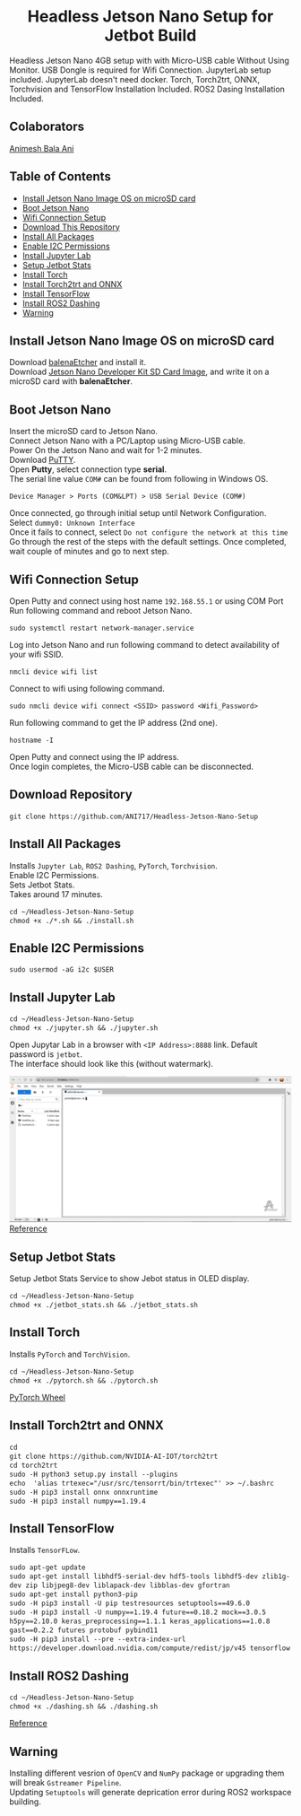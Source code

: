 <p align="center">
  <h1 align="center">Headless Jetson Nano Setup for Jetbot Build</h1>
</p>

Headless Jetson Nano 4GB setup with with Micro-USB cable Without Using Monitor. USB Dongle is required for Wifi Connection. JupyterLab setup included. JupyterLab doesn't need docker. Torch, Torch2trt, ONNX, Torchvision and TensorFlow Installation Included. ROS2 Dasing Installation Included.

## Colaborators
[Animesh Bala Ani](https://www.linkedin.com/in/ani717/)

## Table of Contents
* [Install Jetson Nano Image OS on microSD card](#install) <br/>
* [Boot Jetson Nano](#boot) <br/>
* [Wifi Connection Setup](#wifi) <br/>
* [Download This Repository](#repository) <br/>
* [Install All Packages](#all) <br/>
* [Enable I2C Permissions](#i2c) <br/>
* [Install Jupyter Lab](#jupytarlab) <br/>
* [Setup Jetbot Stats](#stats) <br/>
* [Install Torch](#torch) <br/>
* [Install Torch2trt and ONNX](#torch2trt) <br/>
* [Install TensorFlow](#tf) <br/>
* [Install ROS2 Dashing](#ros2dashing) <br/>
* [Warning](#warn) <br/>

## Install Jetson Nano Image OS on microSD card <a name="install"></a>
Download [balenaEtcher](https://www.balena.io/etcher/) and install it.</br>
Download [Jetson Nano Developer Kit SD Card Image](https://developer.nvidia.com/jetson-nano-sd-card-image-45-0), and write it on a microSD card with **balenaEtcher**.</br>

## Boot Jetson Nano <a name="boot"></a>
Insert the microSD card to Jetson Nano.</br>
Connect Jetson Nano with a PC/Laptop using Micro-USB cable.</br>
Power On the Jetson Nano and wait for 1-2 minutes.</br>
Download [PuTTY](https://www.putty.org/).<br/>
Open **Putty**, select connection type **serial**.<br/>
The serial line value `COM#` can be found from following in Windows OS.</br>
```
Device Manager > Ports (COM&LPT) > USB Serial Device (COM#)
```
Once connected, go through initial setup until Network Configuration.</br>
Select `dummy0: Unknown Interface`</br>
Once it fails to connect, select `Do not configure the network at this time`</br>
Go through the rest of the steps with the default settings.
Once completed, wait couple of minutes and go to next step.

## Wifi Connection Setup <a name="wifi"></a>
Open Putty and connect using host name `192.168.55.1` or using COM Port<br/>
Run following command and reboot Jetson Nano.</br>
```
sudo systemctl restart network-manager.service
```
Log into Jetson Nano and run following command to detect availability of your wifi SSID.</br>
```
nmcli device wifi list
```
Connect to wifi using following command.</br>
```
sudo nmcli device wifi connect <SSID> password <Wifi_Password>
```
Run following command to get the IP address (2nd one).</br>
```
hostname -I
```
Open Putty and connect using the IP address.<br/>
Once login completes, the Micro-USB cable can be disconnected.

## Download Repository <a name="repository"></a>
```
git clone https://github.com/ANI717/Headless-Jetson-Nano-Setup
```

## Install All Packages <a name="all"></a>
Installs `Jupyter Lab`, `ROS2 Dashing`, `PyTorch`, `Torchvision`.<br/>
Enable I2C Permissions.<br/>
Sets Jetbot Stats.<br/>
Takes around 17 minutes.<br/>
```
cd ~/Headless-Jetson-Nano-Setup
chmod +x ./*.sh && ./install.sh
```

## Enable I2C Permissions <a name="i2c"></a>
```
sudo usermod -aG i2c $USER
```

## Install Jupyter Lab <a name="jupytarlab"></a>
```
cd ~/Headless-Jetson-Nano-Setup
chmod +x ./jupyter.sh && ./jupyter.sh
```
Open Jupytar Lab in a browser with `<IP Address>:8888` link. Default password is `jetbot`.<br/> 
The interface should look like this (without watermark).<br/>

<img src="JupytarLab.png" alt="JupytarLab Interface" class="inline"/><br/>
[Reference](https://github.com/NVIDIA-AI-IOT/jetbot/wiki/Create-SD-Card-Image-From-Scratch)

## Setup Jetbot Stats <a name="stats"></a>
Setup Jetbot Stats Service to show Jebot status in OLED display.<br/>
```
cd ~/Headless-Jetson-Nano-Setup
chmod +x ./jetbot_stats.sh && ./jetbot_stats.sh
```

## Install Torch <a name="torch"></a>
Installs `PyTorch` and `TorchVision`.<br/>
```
cd ~/Headless-Jetson-Nano-Setup
chmod +x ./pytorch.sh && ./pytorch.sh
```
[PyTorch Wheel](https://forums.developer.nvidia.com/t/pytorch-for-jetson-version-1-9-0-now-available/72048)<br/>

## Install Torch2trt and ONNX <a name="torch2trt"></a>
```
cd
git clone https://github.com/NVIDIA-AI-IOT/torch2trt 
cd torch2trt 
sudo -H python3 setup.py install --plugins
echo  'alias trtexec="/usr/src/tensorrt/bin/trtexec"' >> ~/.bashrc 
sudo -H pip3 install onnx onnxruntime
sudo -H pip3 install numpy==1.19.4
```

## Install TensorFlow <a name="tf"></a>
Installs `TensorFLow`.<br/>
```
sudo apt-get update
sudo apt-get install libhdf5-serial-dev hdf5-tools libhdf5-dev zlib1g-dev zip libjpeg8-dev liblapack-dev libblas-dev gfortran
sudo apt-get install python3-pip
sudo -H pip3 install -U pip testresources setuptools==49.6.0 
sudo -H pip3 install -U numpy==1.19.4 future==0.18.2 mock==3.0.5 h5py==2.10.0 keras_preprocessing==1.1.1 keras_applications==1.0.8 gast==0.2.2 futures protobuf pybind11
sudo -H pip3 install --pre --extra-index-url https://developer.download.nvidia.com/compute/redist/jp/v45 tensorflow
```

## Install ROS2 Dashing <a name="ros2dashing"></a>
```
cd ~/Headless-Jetson-Nano-Setup
chmod +x ./dashing.sh && ./dashing.sh
```
[Reference](https://docs.ros.org/en/dashing/Installation/Ubuntu-Install-Debians.html)

## Warning <a name="warn"></a>
Installing different vesrion of `OpenCV` and `NumPy` package or upgrading them will break `Gstreamer Pipeline`.<br/>
Updating `Setuptools` will generate deprication error during ROS2 workspace building.<br/>


